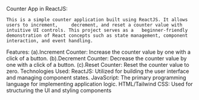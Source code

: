 Counter App in ReactJS:

    This is a simple counter application built using ReactJS. It allows users to increment,     decrement, and reset a counter value with intuitive UI controls. This project serves as a   beginner-friendly demonstration of React concepts such as state management, component     interaction, and event handling.

Features:
    (a).Increment Counter: Increase the counter value by one with a click of a button.
    (b).Decrement Counter: Decrease the counter value by one with a click of a button.
    (c).Reset Counter: Reset the counter value to zero.
Technologies Used:
    ReactJS: Utilized for building the user interface and managing component states.
    JavaScript: The primary programming language for implementing application logic.
    HTML/Tailwind CSS: Used for structuring the UI and styling components
